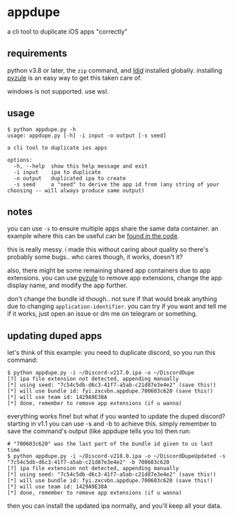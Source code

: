 # appdupe
a cli tool to duplicate iOS apps "correctly"

## requirements
python v3.8 or later, the `zip` command, and [ldid](https://github.com/ProcursusTeam/ldid) installed globally. installing [pyzule](https://github.com/asdfzxcvbn/pyzule) is an easy way to get this taken care of.

windows is not supported. use wsl.

## usage
```shell
$ python appdupe.py -h
usage: appdupe.py [-h] -i input -o output [-s seed]

a cli tool to duplicate ios apps

options:
  -h, --help  show this help message and exit
  -i input    ipa to duplicate
  -o output   duplicated ipa to create
  -s seed     a "seed" to derive the app id from (any string of your choosing -- will always produce same output)
```

## notes
you can use `-s` to ensure multiple apps share the same data container. an example where this can be useful can be [found in the code](https://github.com/asdfzxcvbn/appdupe/blob/d6711fde846ea9c9be3d133b2b82299fa3675d04/appdupe.py#L45).

this is really messy. i made this without caring about quality so there's probably some bugs.. who cares though, it works, doesn't it?

also, there might be some remaining shared app containers due to app extensions. you can use [pyzule](https://github.com/asdfzxcvbn/pyzule) to remove app extensions, change the app display name, and modify the app further.

don't change the bundle id though.. not sure if that would break anything due to changing `application-identifier`. you can try if you want and tell me if it works, just open an issue or dm me on telegram or something.

## updating duped apps
let's think of this example: you need to duplicate discord, so you run this command:

```shell
$ python appdupe.py -i ~/Discord-v217.0.ipa -o ~/DiscordDupe
[?] ipa file extension not detected, appending manually
[*] using seed: "7c54c5db-d6c3-41f7-a5ab-c21d87e3e4e2" (save this!)
[*] will use bundle id: fyi.zxcvbn.appdupe.700603c620 (save this!)
[*] will use team id: 1429A9E38A
[*] done, remember to remove app extensions (if u wanna)
```

everything works fine! but what if you wanted to update the duped discord? starting in v1.1 you can use -s and -b to achieve this. simply remember to save the command's output (like appdupe tells you to) then run:

```shell
# "700603c620" was the last part of the bundle id given to us last time
$ python appdupe.py -i ~/Discord-v218.0.ipa -o ~/DiscordDupeUpdated -s "7c54c5db-d6c3-41f7-a5ab-c21d87e3e4e2" -b 700603c620
[?] ipa file extension not detected, appending manually
[*] using seed: "7c54c5db-d6c3-41f7-a5ab-c21d87e3e4e2" (save this!)
[*] will use bundle id: fyi.zxcvbn.appdupe.700603c620 (save this!)
[*] will use team id: 1429A9E38A
[*] done, remember to remove app extensions (if u wanna)
```

then you can install the updated ipa normally, and you'll keep all your data.
